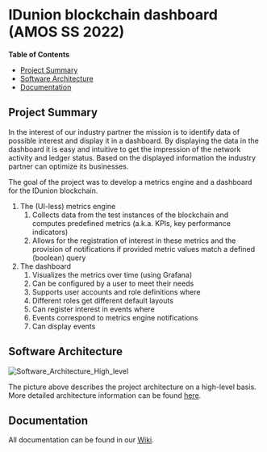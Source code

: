 # IDunion blockchain dashboard (AMOS SS 2022)
**Table of Contents**
- [Project Summary](#project-summary)
- [Software Architecture](#software-architecture)
- [Documentation](#documentation)

## Project Summary

In the interest of our industry partner the mission is to identify data of possible interest and display it in a dashboard. 
By displaying the data in the dashboard it is easy and intuitive to get the impression of the network activity and ledger status. 
Based on the displayed information the industry partner can optimize its businesses.

The goal of the project was to develop a metrics engine and a dashboard for the IDunion blockchain.
1. The (UI-less) metrics engine
    1. Collects data from the test instances of the blockchain and computes predefined metrics (a.k.a. KPIs, key performance indicators)
    2. Allows for the registration of interest in these metrics and the provision of notifications if provided metric values match a defined (boolean) query
2. The dashboard
    1. Visualizes the metrics over time (using Grafana)
    2. Can be configured by a user to meet their needs
    3. Supports user accounts and role definitions where
    4. Different roles get different default layouts 
    5. Can register interest in events where
    6. Events correspond to metrics engine notifications 
    7. Can display events

## Software Architecture
![Software_Architecture_High_level](https://user-images.githubusercontent.com/73983419/167786311-3a55dbe2-7d1b-4db6-bf9c-58bed1cf2179.jpg)

The picture above describes the project architecture on a high-level basis. More detailed architecture information can be found [here](https://github.com/amosproj/amos2022ss06-idunion-blockchain-dashboard/blob/main/Documentation/software-architecture.pdf).

## Documentation
All documentation can be found in our [Wiki](https://github.com/amosproj/amos2022ss06-idunion-blockchain-dashboard/wiki).

